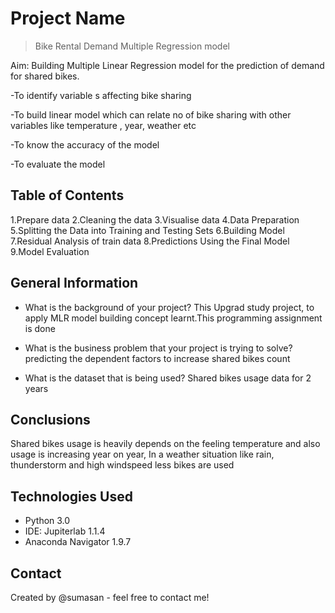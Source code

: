 # Project Name
> Bike Rental Demand Multiple Regression model
 
Aim:
Building Multiple Linear Regression model for the prediction of demand for shared bikes.
  
-To identify variable s affecting bike sharing

-To build linear model which can relate no of bike sharing with other variables like temperature , year, weather etc

-To know the accuracy of the model

-To evaluate the model

## Table of Contents
1.Prepare data
2.Cleaning the data
3.Visualise data
4.Data Preparation
5.Splitting the Data into Training and Testing Sets
6.Building Model
7.Residual Analysis of train data
8.Predictions Using the Final Model
9.Model Evaluation

 
## General Information

- What is the background of your project?
  This Upgrad study project, to apply MLR model building concept learnt.This programming assignment is done

- What is the business problem that your project is trying to solve?
  predicting the dependent factors to increase shared bikes count

- What is the dataset that is being used?
  Shared bikes usage data for 2 years

 
## Conclusions
Shared bikes usage is heavily depends on the feeling temperature and also usage is increasing year on year, 
In a weather situation like rain, thunderstorm and high windspeed less bikes are used
  

## Technologies Used
- Python 3.0
- IDE: Jupiterlab 1.1.4
- Anaconda Navigator 1.9.7


## Contact
Created by @sumasan - feel free to contact me!


